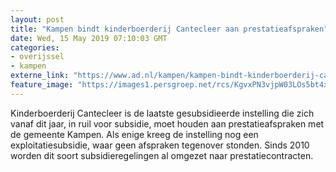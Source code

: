 ```yaml
---
layout: post
title: "Kampen bindt kinderboerderij Cantecleer aan prestatieafspraken"
date: Wed, 15 May 2019 07:10:03 GMT
categories: 
- overijssel 
- kampen 
externe_link: "https://www.ad.nl/kampen/kampen-bindt-kinderboerderij-cantecleer-aan-prestatieafspraken~a22be439/"
feature_image: "https://images1.persgroep.net/rcs/KgvxPN3vjpW03LOs5bt4x9m0uNc/diocontent/132344941/_fitwidth/400/?appId=21791a8992982cd8da851550a453bd7f&quality=0.7"
---
```


Kinderboerderij Cantecleer is de laatste gesubsidieerde instelling die zich vanaf dit jaar, in ruil voor subsidie, moet houden aan prestatieafspraken met de gemeente Kampen. Als enige kreeg de instelling nog een exploitatiesubsidie, waar geen afspraken tegenover stonden. Sinds 2010 worden dit soort subsidieregelingen al omgezet naar prestatiecontracten.

